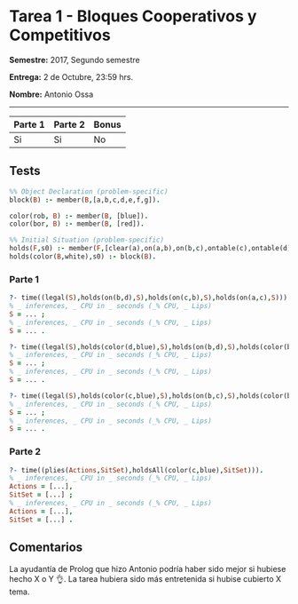 # Tarea 1 - Bloques Cooperativos y Competitivos

**Semestre:** 2017, Segundo semestre

**Entrega:** 2 de Octubre, 23:59 hrs.

**Nombre:** Antonio Ossa

---

| Parte 1 | Parte 2 | Bonus |
| ------- | ------- | ----- |
| Si      | Si      | No    |

## Tests

```prolog
%% Object Declaration (problem-specific)
block(B) :- member(B,[a,b,c,d,e,f,g]).

color(rob, B) :- member(B, [blue]).
color(bor, B) :- member(B, [red]).

%% Initial Situation (problem-specific)
holds(F,s0) :- member(F,[clear(a),on(a,b),on(b,c),ontable(c),ontable(d),on(e,d),on(f,e),clear(f),ontable(g),clear(g)]).
holds(color(B,white),s0) :- block(B).
```

### Parte 1

```prolog
?- time((legal(S),holds(on(b,d),S),holds(on(c,b),S),holds(on(a,c),S))).
% _ inferences, _ CPU in _ seconds (_% CPU, _ Lips)
S = ... ;
% _ inferences, _ CPU in _ seconds (_% CPU, _ Lips)
S = ... .
```

```prolog
?- time((legal(S),holds(color(d,blue),S),holds(on(b,d),S),holds(color(b,red),S),holds(ontable(d),S))).
% _ inferences, _ CPU in _ seconds (_% CPU, _ Lips)
S = ... ;
% _ inferences, _ CPU in _ seconds (_% CPU, _ Lips)
S = ... .
```

```prolog
?- time((legal(S),holds(color(c,blue),S),holds(on(b,c),S),holds(color(b,red),S),holds(color(d,red),S))).
% _ inferences, _ CPU in _ seconds (_% CPU, _ Lips)
S = ... ;
% _ inferences, _ CPU in _ seconds (_% CPU, _ Lips)
S = ... .
```

### Parte 2

```prolog
?- time((plies(Actions,SitSet),holdsAll(color(c,blue),SitSet))).
% _ inferences, _ CPU in _ seconds (_% CPU, _ Lips)
Actions = [...],
SitSet = [...] ;
% _ inferences, _ CPU in _ seconds (_% CPU, _ Lips)
Actions = [...],
SitSet = [...] .
```

## Comentarios

La ayudantía de Prolog que hizo Antonio podría haber sido mejor si hubiese hecho X o Y :ok_hand:. La tarea hubiera sido más entretenida si hubise cubierto X tema.